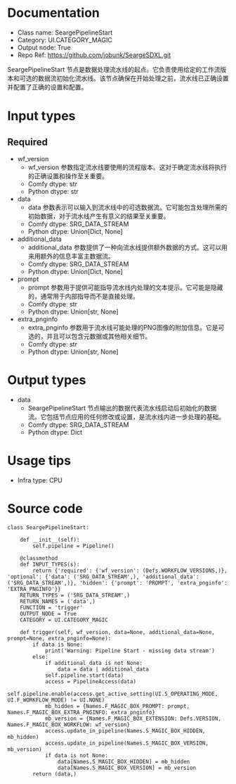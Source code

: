 # Documentation
- Class name: SeargePipelineStart
- Category: UI.CATEGORY_MAGIC
- Output node: True
- Repo Ref: https://github.com/jobunk/SeargeSDXL.git

SeargePipelineStart 节点是数据处理流水线的起点。它负责使用给定的工作流版本和可选的数据流初始化流水线。该节点确保在开始处理之前，流水线已正确设置并配置了正确的设置和配置。

# Input types
## Required
- wf_version
    - wf_version 参数指定流水线要使用的流程版本。这对于确定流水线将执行的正确设置和操作至关重要。
    - Comfy dtype: str
    - Python dtype: str
- data
    - data 参数表示可以输入到流水线中的可选数据流。它可能包含处理所需的初始数据，对于流水线产生有意义的结果至关重要。
    - Comfy dtype: SRG_DATA_STREAM
    - Python dtype: Union[Dict, None]
- additional_data
    - additional_data 参数提供了一种向流水线提供额外数据的方式。这可以用来用额外的信息丰富主数据流。
    - Comfy dtype: SRG_DATA_STREAM
    - Python dtype: Union[Dict, None]
- prompt
    - prompt 参数用于提供可能指导流水线内处理的文本提示。它可能是隐藏的，通常用于内部指导而不是直接处理。
    - Comfy dtype: str
    - Python dtype: Union[str, None]
- extra_pnginfo
    - extra_pnginfo 参数用于流水线可能处理的PNG图像的附加信息。它是可选的，并且可以包含元数据或其他相关细节。
    - Comfy dtype: str
    - Python dtype: Union[str, None]

# Output types
- data
    - SeargePipelineStart 节点输出的数据代表流水线启动后初始化的数据流。它包括节点应用的任何修改或设置，是流水线内进一步处理的基础。
    - Comfy dtype: SRG_DATA_STREAM
    - Python dtype: Dict

# Usage tips
- Infra type: CPU

# Source code
```
class SeargePipelineStart:

    def __init__(self):
        self.pipeline = Pipeline()

    @classmethod
    def INPUT_TYPES(s):
        return {'required': {'wf_version': (Defs.WORKFLOW_VERSIONS,)}, 'optional': {'data': ('SRG_DATA_STREAM',), 'additional_data': ('SRG_DATA_STREAM',)}, 'hidden': {'prompt': 'PROMPT', 'extra_pnginfo': 'EXTRA_PNGINFO'}}
    RETURN_TYPES = ('SRG_DATA_STREAM',)
    RETURN_NAMES = ('data',)
    FUNCTION = 'trigger'
    OUTPUT_NODE = True
    CATEGORY = UI.CATEGORY_MAGIC

    def trigger(self, wf_version, data=None, additional_data=None, prompt=None, extra_pnginfo=None):
        if data is None:
            print('Warning: Pipeline Start - missing data stream')
        else:
            if additional_data is not None:
                data = data | additional_data
            self.pipeline.start(data)
            access = PipelineAccess(data)
            self.pipeline.enable(access.get_active_setting(UI.S_OPERATING_MODE, UI.F_WORKFLOW_MODE) != UI.NONE)
            mb_hidden = {Names.F_MAGIC_BOX_PROMPT: prompt, Names.F_MAGIC_BOX_EXTRA_PNGINFO: extra_pnginfo}
            mb_version = {Names.F_MAGIC_BOX_EXTENSION: Defs.VERSION, Names.F_MAGIC_BOX_WORKFLOW: wf_version}
            access.update_in_pipeline(Names.S_MAGIC_BOX_HIDDEN, mb_hidden)
            access.update_in_pipeline(Names.S_MAGIC_BOX_VERSION, mb_version)
            if data is not None:
                data[Names.S_MAGIC_BOX_HIDDEN] = mb_hidden
                data[Names.S_MAGIC_BOX_VERSION] = mb_version
        return (data,)
```